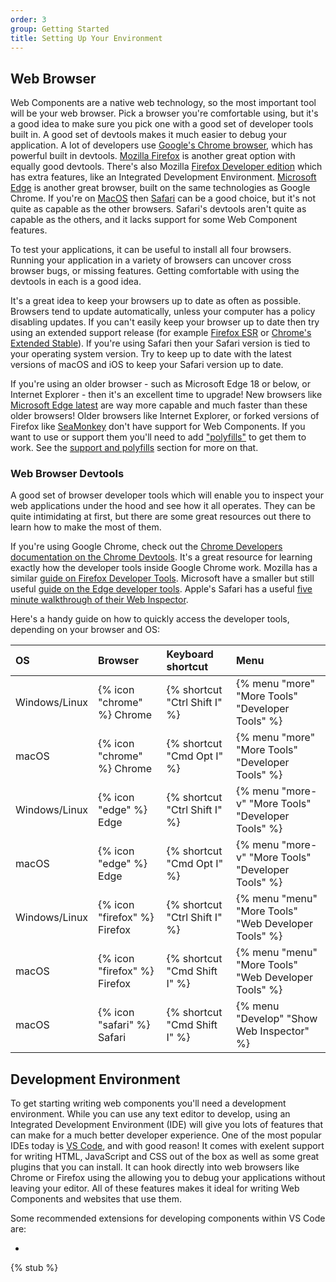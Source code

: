 ```yaml
---
order: 3
group: Getting Started
title: Setting Up Your Environment
---
```


## Web Browser

Web Components are a native web technology, so the most important tool will be your web browser. Pick a browser you're
comfortable using, but it's a good idea to make sure you pick one with a good set of developer tools built in. A good
set of devtools makes it much easier to debug your application. A lot of developers use [Google's Chrome
browser][chrome], which has powerful built in devtools. [Mozilla Firefox][firefox] is another great option with equally
good devtools. There's also Mozilla [Firefox Developer edition][firefox-dev] which has extra features, like an
Integrated Development Environment. [Microsoft Edge][edge] is another great browser, built on the same technologies as
Google Chrome. If you're on [MacOS][macos] then [Safari][safari] can be a good choice, but it's not quite as capable as
the other browsers. Safari's devtools aren't quite as capable as the others, and it lacks support for some Web Component
features.

To test your applications, it can be useful to install all four browsers. Running your application in a variety of
browsers can uncover cross browser bugs, or missing features. Getting comfortable with using the devtools in each is a
good idea.

It's a great idea to keep your browsers up to date as often as possible. Browsers tend to update automatically, unless
your computer has a policy disabling updates. If you can't easily keep your browser up to date then try using an
extended support release (for example [Firefox ESR][firefox-esr] or [Chrome's Extended Stable][chrome-esr]). If you're
using Safari then your Safari version is tied to your operating system version. Try to keep up to date with the latest
versions of macOS and iOS to keep your Safari version up to date.

If you're using an older browser - such as Microsoft Edge 18 or below, or Internet Explorer - then it's an excellent
time to upgrade! New browsers like [Microsoft Edge latest][edge] are way more capable and much faster than these older
browsers! Older browsers like Internet Explorer, or forked versions of Firefox like [SeaMonkey][seamonkey] don't have
support for Web Components. If you want to use or support them you'll need to add ["polyfills"][polyfills] to get them
to work. See the [support and polyfills][polyfills] section for more on that.

[chrome]: https://www.google.com/chrome/
[firefox]: https://www.mozilla.org/en-GB/firefox/new/
[firefox-dev]: https://www.mozilla.org/en-GB/firefox/developer/
[edge]: https://www.microsoft.com/en-us/edge?form=MA13FJ
[macos]: https://support.apple.com/en-gb/macos
[safari]: https://www.apple.com/uk/safari/
[firefox-esr]: https://www.mozilla.org/en-GB/firefox/enterprise/
[chrome-esr]: https://support.google.com/chrome/a/answer/9027636?hl=en
[seamonkey]: https://www.seamonkey-project.org/
[polyfills]: /learn/support-and-polyfills

### Web Browser Devtools

A good set of browser developer tools which will enable you to inspect your web applications under the hood and see how
it all operates. They can be quite intimidating at first, but there are some great resources out there to learn how to
make the most of them.

If you're using Google Chrome, check out the [Chrome Developers documentation on the Chrome Devtools][chrome-devtools].
It's a great resource for learning exactly how the developer tools inside Google Chrome work. Mozilla has a similar
[guide on Firefox Developer Tools][firefox-devtools]. Microsoft have a smaller but still useful [guide on the Edge
developer tools][edge-devtools]. Apple's Safari has a useful [five minute walkthrough of their Web
Inspector][safari-devtools].

Here's a handy guide on how to quickly access the developer tools, depending on your browser and OS:

[chrome-devtools]: https://developer.chrome.com/docs/devtools/
[firefox-devtools]: https://firefox-dev.tools/
[edge-devtools]: https://learn.microsoft.com/en-us/microsoft-edge/devtools-guide-chromium/overview
[safari-devtools]: https://developer.apple.com/videos/play/tech-talks/401/

| OS            | Browser                      | Keyboard shortcut             | Menu                                                 |
| :------------ | :--------------------------- | :---------------------------- | :--------------------------------------------------- |
| Windows/Linux | {% icon "chrome" %} Chrome   | {% shortcut "Ctrl Shift I" %} | {% menu "more" "More Tools" "Developer Tools" %}     |
| macOS         | {% icon "chrome" %} Chrome   | {% shortcut "Cmd Opt I" %}    | {% menu "more" "More Tools" "Developer Tools" %}     |
| Windows/Linux | {% icon "edge" %} Edge       | {% shortcut "Ctrl Shift I" %} | {% menu "more-v" "More Tools" "Developer Tools" %}   |
| macOS         | {% icon "edge" %} Edge       | {% shortcut "Cmd Opt I" %}    | {% menu "more-v" "More Tools" "Developer Tools" %}   |
| Windows/Linux | {% icon "firefox" %} Firefox | {% shortcut "Ctrl Shift I" %} | {% menu "menu" "More Tools" "Web Developer Tools" %} |
| macOS         | {% icon "firefox" %} Firefox | {% shortcut "Cmd Shift I" %}  | {% menu "menu" "More Tools" "Web Developer Tools" %} |
| macOS         | {% icon "safari" %} Safari   | {% shortcut "Cmd Shift I" %}  | {% menu "Develop" "Show Web Inspector" %}            |

## Development Environment

To get starting writing web components you'll need a development environment. While you can use any text editor to
develop, using an Integrated Development Environment (IDE) will give you lots of features that can make for a much
better developer experience. One of the most popular IDEs today is [VS Code][vscode], and with good reason! It comes
with exelent support for writing HTML, JavaScript and CSS out of the box as well as some great plugins that you can
install. It can hook directly into web browsers like Chrome or Firefox using the allowing you to debug your applications
without leaving your editor. All of these features makes it ideal for writing Web Components and websites that use them.

Some recommended extensions for developing components within VS Code are:

-

[vscode]: https://code.visualstudio.com/.

{% stub %}
